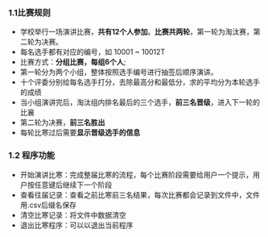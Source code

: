 ### 1.1比赛规则
* 学校举行一场演讲比赛，**共有12个人参加**。**比赛共两轮**，第一轮为淘汰赛，第二轮为决赛。
* 每名选手都有对应的编号，如 10001 ~ 10012T
* 比赛方式：**分组比赛，每组6个人**;
* 第一轮分为两个小组，整体按照选手编号进行抽签后顺序演讲。
* 十个评委分别给每名选手打分，去除最高分和最低分，求的平均分为本轮选手的成绩
* 当小组演讲完后，淘汰组内排名最后的三个选手，**前三名晋级**，进入下一轮的比襄
* 第二轮为决赛，**前三名胜出**
* 每轮比寒过后需要**显示晋级选手的信息**


### 1.2 程序功能
* 开始演讲比寒：完成整届比寒的流程，每个比赛阶段需要给用户一个提示，用户按任意键后继续下一个阶段
* 查看往届记录：查看之前比寒前三名结果，每次比赛都会记录到文件中，文件用.csv后缀名保存
* 清空比寒记录：将文件中数据清空
* 退出比寒程序：可以以退出当前程序